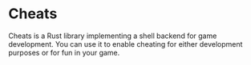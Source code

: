 # Cheats

Cheats is a Rust library implementing a shell backend for game development. You
can use it to enable cheating for either development purposes or for fun in
your game.